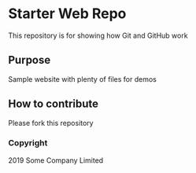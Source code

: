 # Starter Web Repo

This repository is for showing how Git and GitHub work

## Purpose

Sample website with plenty of files for demos

## How to contribute

Please fork this repository

### Copyright 

2019 Some Company Limited